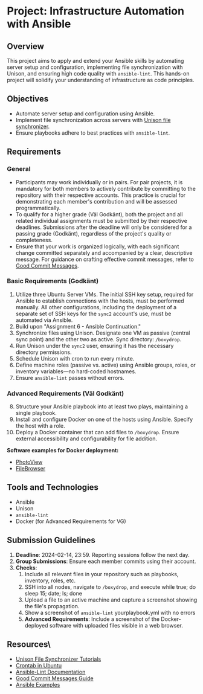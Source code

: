 # Project: Infrastructure Automation with Ansible

## Overview

This project aims to apply and extend your Ansible skills by automating server setup and configuration, implementing file synchronization with Unison, and ensuring high code quality with `ansible-lint`. This hands-on project will solidify your understanding of infrastructure as code principles.

## Objectives

- Automate server setup and configuration using Ansible.
- Implement file synchronization across servers with [Unison file synchronizer](https://github.com/bcpierce00/unison).
- Ensure playbooks adhere to best practices with `ansible-lint`.

## Requirements

### General

- Participants may work individually or in pairs. For pair projects, it is mandatory for both members to actively contribute by committing to the repository with their respective accounts. This practice is crucial for demonstrating each member's contribution and will be assessed programmatically.
- To qualify for a higher grade (Väl Godkänt), both the project and all related individual assignments must be submitted by their respective deadlines. Submissions after the deadline will only be considered for a passing grade (Godkänt), regardless of the project's quality or completeness.
- Ensure that your work is organized logically, with each significant change committed separately and accompanied by a clear, descriptive message. For guidance on crafting effective commit messages, refer to [Good Commit Messages](https://cbea.ms/git-commit/).

### Basic Requirements (Godkänt)

1. Utilize three Ubuntu Server VMs. The initial SSH key setup, required for Ansible to establish connections with the hosts, must be performed manually. All other configurations, including the deployment of a separate set of SSH keys for the `sync2` account's use, must be automated via Ansible.
2. Build upon "Assignment 6 - Ansible Continuation."
3. Synchronize files using Unison. Designate one VM as passive (central sync point) and the other two as active. Sync directory: `/boxydrop`.
4. Run Unison under the `sync2` user, ensuring it has the necessary directory permissions.
5. Schedule Unison with cron to run every minute.
6. Define machine roles (passive vs. active) using Ansible groups, roles, or inventory variables—no hard-coded hostnames.
7. Ensure `ansible-lint` passes without errors.

### Advanced Requirements (Väl Godkänt)

8. Structure your Ansible playbook into at least two plays, maintaining a single playbook.
9. Install and configure Docker on one of the hosts using Ansible. Specify the host with a role.
10. Deploy a Docker container that can add files to `/boxydrop`. Ensure external accessibility and configurability for file addition.

**Software examples for Docker deployment:**

- [PhotoView](https://photoview.github.io/)
- [FileBrowser](https://filebrowser.org/)

## Tools and Technologies

- Ansible
- Unison
- `ansible-lint`
- Docker (for Advanced Requirements for VG)

## Submission Guidelines

1. **Deadline**: 2024-02-14, 23:59. Reporting sessions follow the next day.
2. **Group Submissions**: Ensure each member commits using their account.
3. **Checks**:
   1. Include all relevant files in your repository such as playbooks, inventory, roles, etc.
   2. SSH into all nodes, navigate to `/boxydrop`, and execute
      while true; do sleep 15; date; ls; done
   3. Upload a file to an active machine and capture a screenshot showing the file's propagation.
   4. Show a screenshot of `ansible-lint` yourplaybook.yml with no errors
   5. **Advanced Requirements**: Include a screenshot of the Docker-deployed software with uploaded files visible in a web browser.

## Resources\
- [Unison File Synchronizer Tutorials](https://www.youtube.com/results?search_query=unison+file+synchronizer)
- [Crontab in Ubuntu](https://www.youtube.com/results?search_query=crontab+ubuntu)
- [Ansible-Lint Documentation](https://ansible.readthedocs.io/projects/lint/)
- [Good Commit Messages Guide](https://cbea.ms/git-commit/)
- [Ansible Examples](https://github.com/nackc8/ansible-examples)
